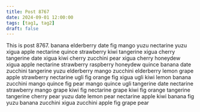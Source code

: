 ```yaml
---
title: Post 8767
date: 2024-09-01 12:00:00
tags: [tag1, tag2]
draft: false
---
```

This is post 8767.
banana
elderberry
date
fig
mango
yuzu
nectarine
yuzu
xigua
apple
nectarine
quince
strawberry
kiwi
tangerine
xigua
cherry
tangerine
date
xigua
kiwi
cherry
zucchini
pear
xigua
cherry
honeydew
xigua
apple
nectarine
strawberry
raspberry
honeydew
quince
banana
date
zucchini
tangerine
yuzu
elderberry
mango
zucchini
elderberry
lemon
grape
apple
strawberry
nectarine
ugli
fig
orange
fig
xigua
ugli
kiwi
lemon
banana
zucchini
mango
quince
fig
pear
mango
quince
ugli
tangerine
date
nectarine
strawberry
mango
grape
kiwi
fig
nectarine
grape
kiwi
fig
orange
tangerine
tangerine
cherry
pear
yuzu
date
lemon
pear
nectarine
apple
kiwi
banana
fig
yuzu
banana
zucchini
xigua
zucchini
apple
fig
grape
pear
